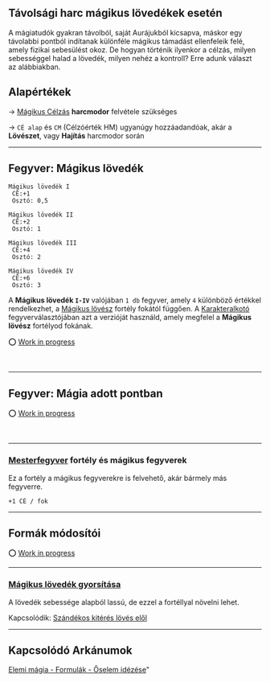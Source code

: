 ## Távolsági harc mágikus lövedékek esetén

A mágiatudók gyakran távolból, saját Aurájukból kicsapva, máskor egy távolabbi pontból indítanak különféle mágikus támadást ellenfeleik felé, amely fizikai sebesülést okoz. De hogyan történik ilyenkor a célzás, milyen sebességgel halad a lövedék, milyen nehéz a kontroll? Erre adunk választ az alábbiakban.

## Alapértékek

→ [Mágikus Célzás](kepzettsegek.primer.harci/magikus_celzas.md) **harcmodor** felvétele szükséges

→ `CÉ alap` és `CM` (Célzóérték HM) ugyanúgy hozzáadandóak, akár a **Lövészet**, vagy **Hajítás** harcmodor során

---
## Fegyver: Mágikus lövedék

```
Mágikus lövedék I
 CÉ:+1
 Osztó: 0,5

Mágikus lövedék II
 CÉ:+2
 Osztó: 1

Mágikus lövedék III
 CÉ:+4
 Osztó: 2

Mágikus lövedék IV
 CÉ:+6
 Osztó: 3
```

A **Mágikus lövedék `I-IV`** valójában `1 db` fegyver, amely `4` különböző értékkel rendelkezhet, a [Mágikus lövész](fortelyok.misztikus/magikus_lovesz.md) fortély fokától függően. A [Karakteralkotó](start.md#karakteralkot%C3%B3) fegyverválasztójában azt a verzióját használd, amely megfelel a **Mágikus lövész** fortélyod fokának.

⭕ [Work in progress](https://github.com/kaktusztea/szilankrpg/wiki/STUDY.magikus.celzas#fegyver-m%C3%A1gikus-l%C3%B6ved%C3%A9k)

<br />

---
## Fegyver: Mágia adott pontban

⭕ [Work in progress](https://github.com/kaktusztea/szilankrpg/wiki/STUDY.magikus.celzas#fegyver-m%C3%A1gia-adott-pontban)

<br />

---
### [Mesterfegyver](fortelyok.harci/mesterfegyver.md) fortély és mágikus fegyverek

Ez a fortély a mágikus fegyverekre is felvehető, akár bármely más fegyverre.

```
+1 CÉ / fok
```

---
## Formák módosítói

⭕ [Work in progress](https://github.com/kaktusztea/szilankrpg/wiki/STUDY.magikus.celzas#form%C3%A1k)

---
### [Mágikus lövedék gyorsítása](https://github.com/kaktusztea/szilankrpg/blob/master/md/fortelyok.misztikus/magikus_lovedek_gyorsitasa.md)

A lövedék sebessége alapból lassú, de ezzel a fortéllyal növelni lehet.

Kapcsolódik: [Szándékos kitérés lövés elől](075_tavharc_taktikak.md#sz%C3%A1nd%C3%A9kos-kit%C3%A9r%C3%A9s-l%C3%B6v%C3%A9s-el%C5%91l)

---
## Kapcsolódó Arkánumok

[Elemi mágia - Formulák - Őselem idézése](https://github.com/kaktusztea/szilankrpg/blob/master/md/kepzettsegek.primer.arkanumok/elemi_magia.md#őselem-idézése)"
